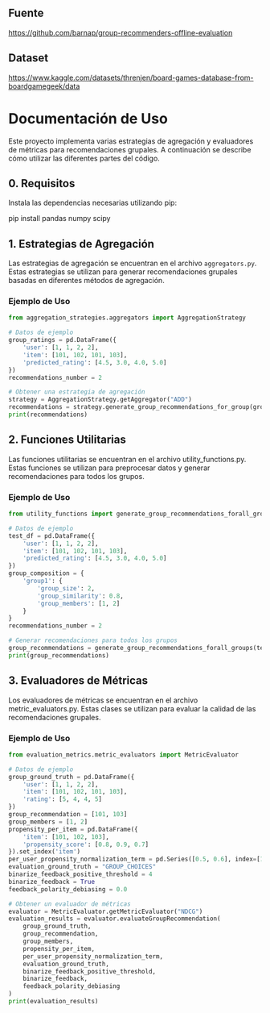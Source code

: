 ## Fuente
<https://github.com/barnap/group-recommenders-offline-evaluation>

## Dataset
<https://www.kaggle.com/datasets/threnjen/board-games-database-from-boardgamegeek/data>

# Documentación de Uso

Este proyecto implementa varias estrategias de agregación y evaluadores de métricas para recomendaciones grupales. A continuación se describe cómo utilizar las diferentes partes del código.

## 0. Requisitos

Instala las dependencias necesarias utilizando pip:

pip install pandas numpy scipy

## 1. Estrategias de Agregación

Las estrategias de agregación se encuentran en el archivo `aggregators.py`. Estas estrategias se utilizan para generar recomendaciones grupales basadas en diferentes métodos de agregación.

### Ejemplo de Uso

```python
from aggregation_strategies.aggregators import AggregationStrategy

# Datos de ejemplo
group_ratings = pd.DataFrame({
    'user': [1, 1, 2, 2],
    'item': [101, 102, 101, 103],
    'predicted_rating': [4.5, 3.0, 4.0, 5.0]
})
recommendations_number = 2

# Obtener una estrategia de agregación
strategy = AggregationStrategy.getAggregator("ADD")
recommendations = strategy.generate_group_recommendations_for_group(group_ratings, recommendations_number)
print(recommendations)

```

## 2. Funciones Utilitarias

Las funciones utilitarias se encuentran en el archivo utility_functions.py. Estas funciones se utilizan para preprocesar datos y generar recomendaciones para todos los grupos.

### Ejemplo de Uso

```python
from utility_functions import generate_group_recommendations_forall_groups

# Datos de ejemplo
test_df = pd.DataFrame({
    'user': [1, 1, 2, 2],
    'item': [101, 102, 101, 103],
    'predicted_rating': [4.5, 3.0, 4.0, 5.0]
})
group_composition = {
    'group1': {
        'group_size': 2,
        'group_similarity': 0.8,
        'group_members': [1, 2]
    }
}
recommendations_number = 2

# Generar recomendaciones para todos los grupos
group_recommendations = generate_group_recommendations_forall_groups(test_df, group_composition, recommendations_number)
print(group_recommendations)
```

## 3. Evaluadores de Métricas

Los evaluadores de métricas se encuentran en el archivo metric_evaluators.py. Estas clases se utilizan para evaluar la calidad de las recomendaciones grupales.

### Ejemplo de Uso

```python
from evaluation_metrics.metric_evaluators import MetricEvaluator

# Datos de ejemplo
group_ground_truth = pd.DataFrame({
    'user': [1, 1, 2, 2],
    'item': [101, 102, 101, 103],
    'rating': [5, 4, 4, 5]
})
group_recommendation = [101, 103]
group_members = [1, 2]
propensity_per_item = pd.DataFrame({
    'item': [101, 102, 103],
    'propensity_score': [0.8, 0.9, 0.7]
}).set_index('item')
per_user_propensity_normalization_term = pd.Series([0.5, 0.6], index=[1, 2])
evaluation_ground_truth = "GROUP_CHOICES"
binarize_feedback_positive_threshold = 4
binarize_feedback = True
feedback_polarity_debiasing = 0.0

# Obtener un evaluador de métricas
evaluator = MetricEvaluator.getMetricEvaluator("NDCG")
evaluation_results = evaluator.evaluateGroupRecommendation(
    group_ground_truth,
    group_recommendation,
    group_members,
    propensity_per_item,
    per_user_propensity_normalization_term,
    evaluation_ground_truth,
    binarize_feedback_positive_threshold,
    binarize_feedback,
    feedback_polarity_debiasing
)
print(evaluation_results)
```
